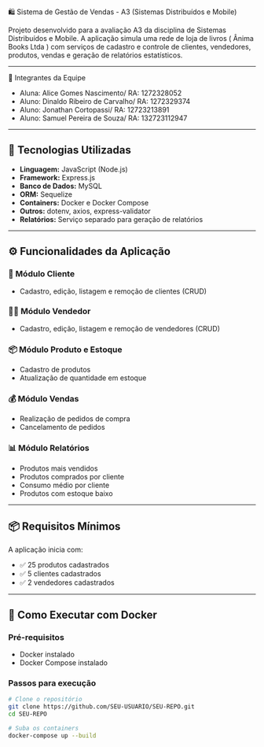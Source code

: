  🛍️ Sistema de Gestão de Vendas - A3 (Sistemas Distribuídos e Mobile)

Projeto desenvolvido para a avaliação A3 da disciplina de Sistemas Distribuídos e Mobile. A aplicação simula uma rede de loja de livros ( Ânima Books Ltda ) com serviços de cadastro e controle de clientes, vendedores, produtos, vendas e geração de relatórios estatísticos.

---

 👥 Integrantes da Equipe

- Aluna: Alice Gomes Nascimento/
RA: 1272328052
- Aluno: Dinaldo Ribeiro de Carvalho/
RA: 1272329374
- Aluno: Jonathan Cortopassi/
RA: 12723213891
- Aluno: Samuel Pereira de Souza/
 RA: 132723112947

---

## 🧰 Tecnologias Utilizadas

- **Linguagem:** JavaScript (Node.js)  
- **Framework:** Express.js  
- **Banco de Dados:** MySQL  
- **ORM:** Sequelize  
- **Containers:** Docker e Docker Compose  
- **Outros:** dotenv, axios, express-validator  
- **Relatórios:** Serviço separado para geração de relatórios

---

## ⚙️ Funcionalidades da Aplicação

### 📁 Módulo Cliente
- Cadastro, edição, listagem e remoção de clientes (CRUD)

### 🧑‍💼 Módulo Vendedor
- Cadastro, edição, listagem e remoção de vendedores (CRUD)

### 📦 Módulo Produto e Estoque
- Cadastro de produtos
- Atualização de quantidade em estoque

### 💰 Módulo Vendas
- Realização de pedidos de compra
- Cancelamento de pedidos

### 📊 Módulo Relatórios
- Produtos mais vendidos  
- Produtos comprados por cliente  
- Consumo médio por cliente  
- Produtos com estoque baixo  

---

## 📦 Requisitos Mínimos

A aplicação inicia com:
- ✅ 25 produtos cadastrados  
- ✅ 5 clientes cadastrados  
- ✅ 2 vendedores cadastrados  

---

## 🐳 Como Executar com Docker

### Pré-requisitos
- Docker instalado
- Docker Compose instalado

### Passos para execução

```bash
# Clone o repositório
git clone https://github.com/SEU-USUARIO/SEU-REPO.git
cd SEU-REPO

# Suba os containers
docker-compose up --build




